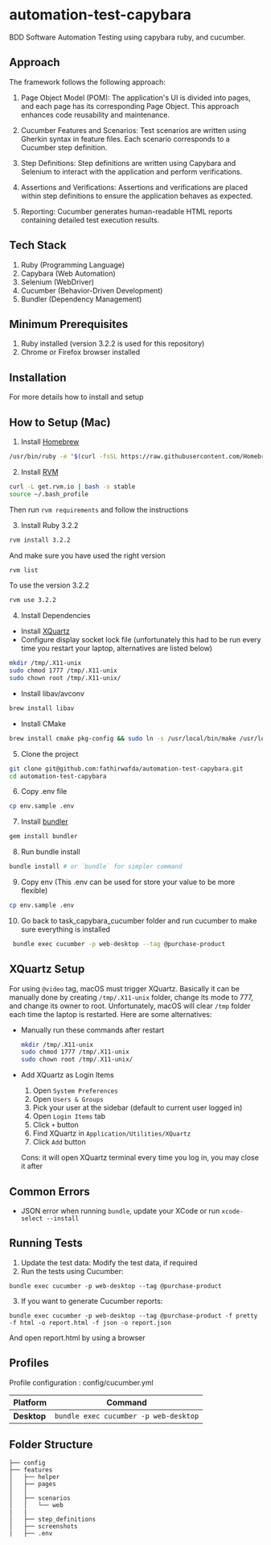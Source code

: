 # automation-test-capybara
BDD Software Automation Testing using capybara ruby, and cucumber.

## Approach
The framework follows the following approach:

1. Page Object Model (POM): The application's UI is divided into pages, and each page has its corresponding Page Object. This approach enhances code reusability and maintenance.

2. Cucumber Features and Scenarios: Test scenarios are written using Gherkin syntax in feature files. Each scenario corresponds to a Cucumber step definition.

3. Step Definitions: Step definitions are written using Capybara and Selenium to interact with the application and perform verifications.

4. Assertions and Verifications: Assertions and verifications are placed within step definitions to ensure the application behaves as expected.

5. Reporting: Cucumber generates human-readable HTML reports containing detailed test execution results.

## Tech Stack
1. Ruby (Programming Language)
2. Capybara (Web Automation)
3. Selenium (WebDriver)
4. Cucumber (Behavior-Driven Development)
5. Bundler (Dependency Management)

## Minimum Prerequisites
1. Ruby installed (version 3.2.2 is used for this repository)
2. Chrome or Firefox browser installed

## Installation
For more details how to install and setup
## How to Setup (Mac)

1. Install [Homebrew](https://brew.sh/)

  ```bash
  /usr/bin/ruby -e "$(curl -fsSL https://raw.githubusercontent.com/Homebrew/install/master/install)"
  ```

2. Install [RVM](https://rvm.io/)

  ```bash
  curl -L get.rvm.io | bash -s stable
  source ~/.bash_profile
  ```

  Then run `rvm requirements` and follow the instructions

3. Install Ruby 3.2.2

  ```bash
  rvm install 3.2.2
  ```
  And make sure you have used the right version

  ```bash
  rvm list
  ```

  To use the version 3.2.2

  ```bash
  rvm use 3.2.2
  ```

4. Install Dependencies

  * Install [XQuartz](https://www.xquartz.org)
  * Configure display socket lock file (unfortunately this had to be run every time you restart your laptop, alternatives are listed below)

  ```bash
  mkdir /tmp/.X11-unix
  sudo chmod 1777 /tmp/.X11-unix
  sudo chown root /tmp/.X11-unix/
  ```

  * Install libav/avconv

  ```bash
  brew install libav
  ```

  * Install CMake

  ```bash
  brew install cmake pkg-config && sudo ln -s /usr/local/bin/make /usr/local/bin/gmake
  ```

5. Clone the project

  ```bash
  git clone git@github.com:fathirwafda/automation-test-capybara.git
  cd automation-test-capybara
  ```

6. Copy .env file

  ```bash
  cp env.sample .env
  ```

7. Install [bundler](http://bundler.io/)

  ```bash
  gem install bundler
  ```

8. Run bundle install

  ```bash
  bundle install # or `bundle` for simpler command
  ```
9. Copy env (This .env can be used for store your value to be more flexible)

  ```bash
  cp env.sample .env
  ```
10. Go back to task_capybara_cucumber folder and run cucumber to make sure everything is installed

   ```bash
    bundle exec cucumber -p web-desktop --tag @purchase-product
   ```

## XQuartz Setup

For using `@video` tag, macOS must trigger XQuartz. Basically it can be manually done by creating `/tmp/.X11-unix` folder, change its mode to 777, and change its owner to root. Unfortunately, macOS will clear `/tmp` folder each time the laptop is restarted. Here are some alternatives:

* Manually run these commands after restart

  ```bash
  mkdir /tmp/.X11-unix
  sudo chmod 1777 /tmp/.X11-unix
  sudo chown root /tmp/.X11-unix/
  ```

* Add XQuartz as Login Items

  1. Open `System Preferences`
  2. Open `Users & Groups`
  3. Pick your user at the sidebar (default to current user logged in)
  4. Open `Login Items` tab
  5. Click `+` button
  6. Find XQuartz in `Application/Utilities/XQuartz`
  7. Click `Add` button

  Cons: it will open XQuartz terminal every time you log in, you may close it after

## Common Errors

* JSON error when running `bundle`, update your XCode or run `xcode-select --install`


## Running Tests
1. Update the test data: Modify the test data, if required
2. Run the tests using Cucumber:

```
bundle exec cucumber -p web-desktop --tag @purchase-product
```
3. If you want to generate Cucumber reports:
```
bundle exec cucumber -p web-desktop --tag @purchase-product -f pretty -f html -o report.html -f json -o report.json
```
And open report.html by using a browser

## Profiles
Profile configuration : config/cucumber.yml

| Platform                    | Command                                             |
|-----------------------------|-----------------------------------------------------|
| **Desktop**                 | `bundle exec cucumber -p web-desktop`               |

## Folder Structure

```
├── config
├── features
│   ├── helper
│   ├── pages
│   │   
│   ├── scenarios
│   │   └── web
|   |
│   ├── step_definitions
│   ├── screenshots
|   ├── .env
```